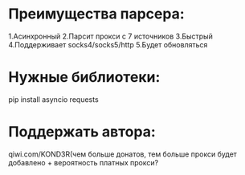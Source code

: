 # Преимущества парсера:
1.Асинхронный
2.Парсит прокси с 7 источников
3.Быстрый
4.Поддерживает socks4/socks5/http
5.Будет обновляться
# Нужные библиотеки:
pip install asyncio requests
# Поддержать автора:
qiwi.com/KOND3R(чем больше донатов, тем больше прокси будет добавлено + вероятность платных прокси?

